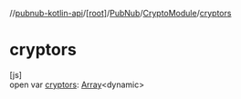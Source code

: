 //[pubnub-kotlin-api](../../../../index.md)/[[root]](../../index.md)/[PubNub](../index.md)/[CryptoModule](index.md)/[cryptors](cryptors.md)

# cryptors

[js]\
open var [cryptors](cryptors.md): [Array](https://kotlinlang.org/api/core/kotlin-stdlib/kotlin/-array/index.html)&lt;dynamic&gt;
